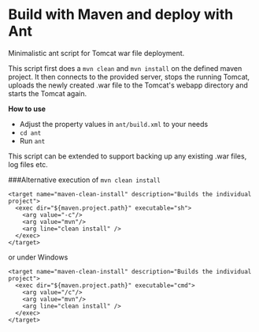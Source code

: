 # Build with Maven and deploy with Ant
Minimalistic ant script for Tomcat war file deployment. 

This script first does a ``mvn clean`` and ``mvn install`` on the defined maven project. It then connects to the provided server, stops the running Tomcat, uploads the newly created .war file to the Tomcat's webapp directory and starts the Tomcat again.


 **How to use**
 
- Adjust the property values in ``ant/build.xml`` to your needs
- ``cd ant``
- Run ``ant``


This script can be extended to support backing up any existing .war files, log files etc.

###Alternative execution of ``mvn clean install``
```
<target name="maven-clean-install" description="Builds the individual project">
  <exec dir="${maven.project.path}" executable="sh">
    <arg value="-c"/>
    <arg value="mvn"/>
    <arg line="clean install" />
  </exec>
</target>
```
or under Windows
```
<target name="maven-clean-install" description="Builds the individual project">
  <exec dir="${maven.project.path}" executable="cmd">
    <arg value="/c"/>
    <arg value="mvn"/>
    <arg line="clean install" />
  </exec>
</target>
```
